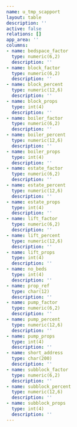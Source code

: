 ```yaml
---
name: u_tmp_scapport
layout: table
description: ''
active: false
relations: []
app_area: ''
columns:
- name: bedspace_factor
  type: numeric(6,2)
  description: ''
- name: block_factor
  type: numeric(6,2)
  description: ''
- name: block_percent
  type: numeric(12,6)
  description: ''
- name: block_props
  type: int(4)
  description: ''
- name: boiler_factor
  type: numeric(6,2)
  description: ''
- name: boiler_percent
  type: numeric(12,6)
  description: ''
- name: boiler_props
  type: int(4)
  description: ''
- name: estate_factor
  type: numeric(6,2)
  description: ''
- name: estate_percent
  type: numeric(12,6)
  description: ''
- name: estate_props
  type: int(4)
  description: ''
- name: lift_factor
  type: numeric(6,2)
  description: ''
- name: lift_percent
  type: numeric(12,6)
  description: ''
- name: lift_props
  type: int(4)
  description: ''
- name: no_beds
  type: int(4)
  description: ''
- name: prop_ref
  type: char(12)
  description: ''
- name: pump_factor
  type: numeric(6,2)
  description: ''
- name: pump_percent
  type: numeric(12,6)
  description: ''
- name: pump_props
  type: int(4)
  description: ''
- name: short_address
  type: char(200)
  description: ''
- name: subblock_factor
  type: numeric(6,2)
  description: ''
- name: subblock_percent
  type: numeric(12,6)
  description: ''
- name: subblock_props
  type: int(4)
  description: ''
---
```


